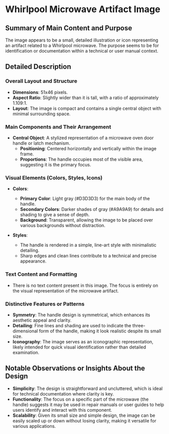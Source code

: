 # Whirlpool Microwave Artifact Image

## Summary of Main Content and Purpose
The image appears to be a small, detailed illustration or icon representing an artifact related to a Whirlpool microwave. The purpose seems to be for identification or documentation within a technical or user manual context.

## Detailed Description

### Overall Layout and Structure
- **Dimensions**: 51x46 pixels.
- **Aspect Ratio**: Slightly wider than it is tall, with a ratio of approximately 1.109:1.
- **Layout**: The image is compact and contains a single central object with minimal surrounding space.

### Main Components and Their Arrangement
- **Central Object**: A stylized representation of a microwave oven door handle or latch mechanism.
  - **Positioning**: Centered horizontally and vertically within the image frame.
  - **Proportions**: The handle occupies most of the visible area, suggesting it is the primary focus.

### Visual Elements (Colors, Styles, Icons)
- **Colors**:
  - **Primary Color**: Light gray (#D3D3D3) for the main body of the handle.
  - **Secondary Colors**: Darker shades of gray (#A9A9A9) for details and shading to give a sense of depth.
  - **Background**: Transparent, allowing the image to be placed over various backgrounds without distraction.

- **Styles**:
  - The handle is rendered in a simple, line-art style with minimalistic detailing.
  - Sharp edges and clean lines contribute to a technical and precise appearance.

### Text Content and Formatting
- There is no text content present in this image. The focus is entirely on the visual representation of the microwave artifact.

### Distinctive Features or Patterns
- **Symmetry**: The handle design is symmetrical, which enhances its aesthetic appeal and clarity.
- **Detailing**: Fine lines and shading are used to indicate the three-dimensional form of the handle, making it look realistic despite its small size.
- **Iconography**: The image serves as an iconographic representation, likely intended for quick visual identification rather than detailed examination.

## Notable Observations or Insights About the Design
- **Simplicity**: The design is straightforward and uncluttered, which is ideal for technical documentation where clarity is key.
- **Functionality**: The focus on a specific part of the microwave (the handle) suggests it may be used in repair manuals or user guides to help users identify and interact with this component.
- **Scalability**: Given its small size and simple design, the image can be easily scaled up or down without losing clarity, making it versatile for various applications.
